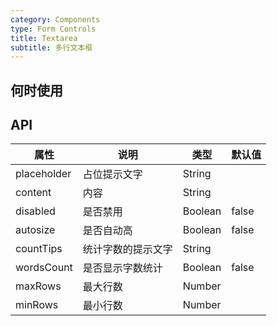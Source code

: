 ```yaml
---
category: Components
type: Form Controls
title: Textarea
subtitle: 多行文本框
---
```



## 何时使用


## API



属性 | 说明 | 类型 | 默认值
-----|-----|-----|------
placeholder | 占位提示文字 | String | |
content | 内容 | String | |
disabled | 是否禁用 | Boolean | false
autosize | 是否自动高 | Boolean | false
countTips | 统计字数的提示文字 | String | |
wordsCount | 是否显示字数统计 | Boolean | false
maxRows | 最大行数 | Number | |
minRows | 最小行数 | Number | |

